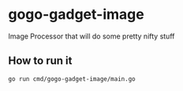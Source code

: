 # gogo-gadget-image

Image Processor that will do some pretty nifty stuff


## How to run it

```bash
go run cmd/gogo-gadget-image/main.go
```